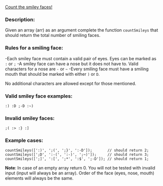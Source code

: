 [Count the smiley faces!](https://www.codewars.com/kata/583203e6eb35d7980400002a)

### Description:
Given an array (arr) as an argument complete the function `countSmileys` that should return the total number of smiling faces.

### Rules for a smiling face:
-Each smiley face must contain a valid pair of eyes. Eyes can be marked as `:` or `;`
-A smiley face can have a nose but it does not have to. Valid characters for a nose are `-` or `~`
-Every smiling face must have a smiling mouth that should be marked with either `)` or `D`.

No additional characters are allowed except for those mentioned.

### Valid smiley face examples:
`:) :D ;-D :~)`

### Invalid smiley faces:
`;( :> :} :]`

### Example cases:
```
countSmileys([':)', ';(', ';}', ':-D']);       // should return 2;
countSmileys([';D', ':-(', ':-)', ';~)']);     // should return 3;
countSmileys([';]', ':[', ';*', ':$', ';-D']); // should return 1;
```

__Note__: In case of an empty array return 0. You will not be tested with invalid input (input will always be an array). Order of the face (eyes, nose, mouth) elements will always be the same.
